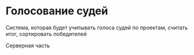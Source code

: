 # Голосование судей

Система, которая будет учитывать голоса судей по проектам, считать итог, сортировать победителей

Серверная часть
